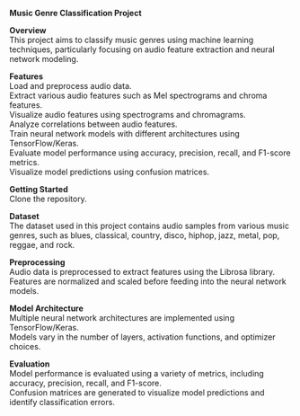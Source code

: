 **Music Genre Classification Project**

**Overview**  
This project aims to classify music genres using machine learning techniques, particularly focusing on audio feature extraction and neural network modeling.

**Features**  
Load and preprocess audio data.  
Extract various audio features such as Mel spectrograms and chroma features.  
Visualize audio features using spectrograms and chromagrams.  
Analyze correlations between audio features.  
Train neural network models with different architectures using TensorFlow/Keras.  
Evaluate model performance using accuracy, precision, recall, and F1-score metrics.  
Visualize model predictions using confusion matrices.  

**Getting Started**  
Clone the repository.  

**Dataset**  
The dataset used in this project contains audio samples from various music genres, such as blues, classical, country, disco, hiphop, jazz, metal, pop, reggae, and rock.

**Preprocessing**  
Audio data is preprocessed to extract features using the Librosa library.  
Features are normalized and scaled before feeding into the neural network models.  

**Model Architecture**  
Multiple neural network architectures are implemented using TensorFlow/Keras.  
Models vary in the number of layers, activation functions, and optimizer choices.  

**Evaluation**  
Model performance is evaluated using a variety of metrics, including accuracy, precision, recall, and F1-score.  
Confusion matrices are generated to visualize model predictions and identify classification errors.  
